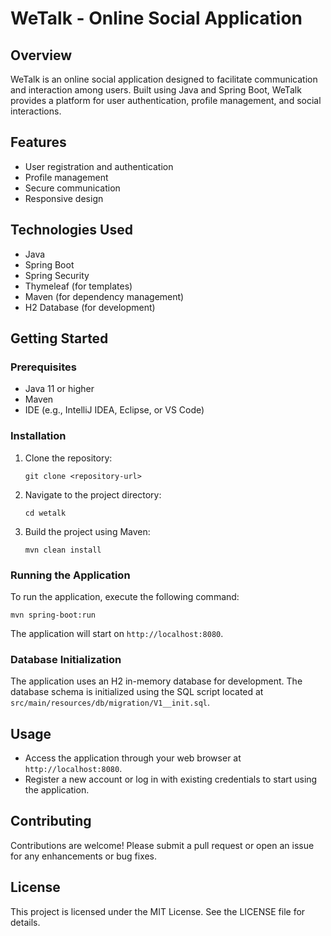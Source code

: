 # WeTalk - Online Social Application

## Overview
WeTalk is an online social application designed to facilitate communication and interaction among users. Built using Java and Spring Boot, WeTalk provides a platform for user authentication, profile management, and social interactions.

## Features
- User registration and authentication
- Profile management
- Secure communication
- Responsive design

## Technologies Used
- Java
- Spring Boot
- Spring Security
- Thymeleaf (for templates)
- Maven (for dependency management)
- H2 Database (for development)

## Getting Started

### Prerequisites
- Java 11 or higher
- Maven
- IDE (e.g., IntelliJ IDEA, Eclipse, or VS Code)

### Installation
1. Clone the repository:
   ```
   git clone <repository-url>
   ```
2. Navigate to the project directory:
   ```
   cd wetalk
   ```
3. Build the project using Maven:
   ```
   mvn clean install
   ```

### Running the Application
To run the application, execute the following command:
```
mvn spring-boot:run
```
The application will start on `http://localhost:8080`.

### Database Initialization
The application uses an H2 in-memory database for development. The database schema is initialized using the SQL script located at `src/main/resources/db/migration/V1__init.sql`.

## Usage
- Access the application through your web browser at `http://localhost:8080`.
- Register a new account or log in with existing credentials to start using the application.

## Contributing
Contributions are welcome! Please submit a pull request or open an issue for any enhancements or bug fixes.

## License
This project is licensed under the MIT License. See the LICENSE file for details.